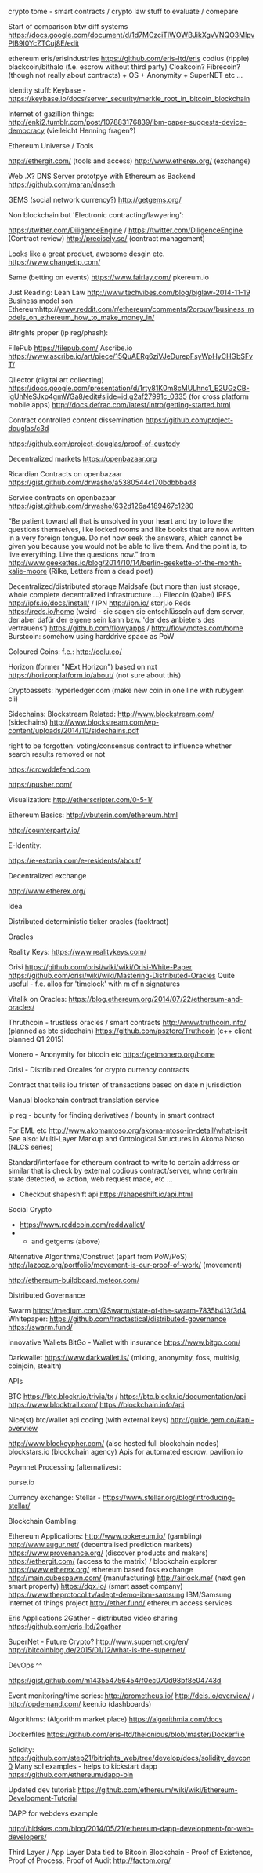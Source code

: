 crypto tome - smart contracts / crypto law stuff to evaluate / comepare

Start of comparison btw diff systems
https://docs.google.com/document/d/1d7MCzciTIWOWBJikXgvVNQO3MlpvPlB9I0YcZTCuj8E/edit

ethereum
eris/erisindustries https://github.com/eris-ltd/eris
codius (ripple)
blackcoin/bithalo (f.e. escrow without third party)
Cloakcoin?
Fibrecoin? (though not really about contracts) + OS + Anonymity + SuperNET etc ...

Identity stuff:
Keybase - https://keybase.io/docs/server_security/merkle_root_in_bitcoin_blockchain

Internet of gazillion things:
http://enki2.tumblr.com/post/107883176839/ibm-paper-suggests-device-democracy (vielleicht Henning fragen?)

Ethereum Universe / Tools

http://ethergit.com/ (tools and access)
http://www.etherex.org/ (exchange)


Web .X?
DNS Server prototpye with Ethereum as Backend https://github.com/maran/dnseth

GEMS (social network currency?) http://getgems.org/

Non blockchain but 'Electronic contracting/lawyering':

https://twitter.com/DiligenceEngine / https://twitter.com/DiligenceEngine (Contract review)
http://precisely.se/ (contract management)



Looks like a great product, awesome desgin etc.
https://www.changetip.com/

Same (betting on events)
https://www.fairlay.com/
pkereum.io

Just Reading:
Lean Law http://www.techvibes.com/blog/biglaw-2014-11-19
Business model son Ethereumhttp://www.reddit.com/r/ethereum/comments/2orouw/business_models_on_ethereum_how_to_make_money_in/

Bitrights proper (ip reg/phash):

FilePub https://filepub.com/
Ascribe.io
https://www.ascribe.io/art/piece/15QuAERg6ziVJeDurepFsyWpHyCHGbSFvT/

Qllector (digital art collecting)
https://docs.google.com/presentation/d/1rty81K0m8cMULhnc1_E2UGzCB-igUhNeSJxp4gmWGa8/edit#slide=id.g2af27991c_0335
(for cross platform mobile apps) http://docs.defrac.com/latest/intro/getting-started.html

Contract controlled content dissemination
https://github.com/project-douglas/c3d

https://github.com/project-douglas/proof-of-custody


Decentralized markets
https://openbazaar.org

Ricardian Contracts on openbazaar
https://gist.github.com/drwasho/a5380544c170bdbbbad8

Service contracts on openbazaar
https://gist.github.com/drwasho/632d126a4189467c1280


“Be patient toward all that is unsolved in your heart and try to love the questions themselves, like locked rooms and like books that are now written in a very foreign tongue. Do not now seek the answers, which cannot be given you because you would not be able to live them. And the point is, to live everything. Live the questions now.”
from http://www.geekettes.io/blog/2014/10/14/berlin-geekette-of-the-month-kalie-moore (Rilke, Letters from a dead poet)

Decentralized/distributed storage
Maidsafe (but more than just storage, whole complete decentralized infrastructure ...)
Filecoin
(Qabel)
IPFS http://ipfs.io/docs/install/ / IPN http://ipn.io/
storj.io
Reds https://reds.io/home (weird - sie sagen sie entschlüsseln auf dem server, der aber dafür der eigene sein kann bzw. 'der des anbieters des vertrauens')
https://github.com/flowyapps / http://flowynotes.com/home
Burstcoin: somehow using harddrive space as PoW

Coloured Coins:
f.e.: http://colu.co/

Horizon (former "NExt Horizon") based on nxt
https://horizonplatform.io/about/ (not sure about this)

Cryptoassets:
hyperledger.com (make new coin in one line with rubygem cli)

Sidechains: Blockstream
Related: http://www.blockstream.com/ (sidechains)
http://www.blockstream.com/wp-content/uploads/2014/10/sidechains.pdf

right to be forgotten: voting/consensus contract to influence whether search results removed or not

https://crowddefend.com

https://pusher.com/

Visualization:
http://etherscripter.com/0-5-1/

Ethereum Basics:
http://vbuterin.com/ethereum.html

http://counterparty.io/

E-Identity:

https://e-estonia.com/e-residents/about/

Decentralized exchange

http://www.etherex.org/

Idea

Distributed deterministic ticker oracles (facktract)

Oracles

Reality Keys: https://www.realitykeys.com/

Orisi
https://github.com/orisi/wiki/wiki/Orisi-White-Paper
https://github.com/orisi/wiki/wiki/Mastering-Distributed-Oracles
Quite useful - f.e. allos for 'timelock' with m of n signatures

Vitalik on Oracles: https://blog.ethereum.org/2014/07/22/ethereum-and-oracles/

Thruthcoin - trustless oracles / smart contracts
http://www.truthcoin.info/ (planned as btc sidechain)
https://github.com/psztorc/Truthcoin (c++ client planned Q1 2015)

Monero - Anonymity for bitcoin etc
https://getmonero.org/home

Orisi - Distributed Orcales for crypto currency contracts

Contract that tells iou fristen of transactions based on date n jurisdiction

Manual blockchain contract translation service

ip reg - bounty for finding derivatives / bounty in smart contract

For EML etc
http://www.akomantoso.org/akoma-ntoso-in-detail/what-is-it
See also: Multi-Layer Markup and Ontological Structures in Akoma Ntoso (NLCS series)

Standard/interface for ethereum contract to write to certain addrress or similar that is check by external codious contract/server, whne certrain state detected, => action, web request made, etc ...


* Checkout shapeshift api https://shapeshift.io/api.html

Social Crypto
* https://www.reddcoin.com/reddwallet/
* * and getgems (above)

Alternative Algorithms/Construct (apart from PoW/PoS)
http://lazooz.org/portfolio/movement-is-our-proof-of-work/ (movement)


http://ethereum-buildboard.meteor.com/

Distributed Governance

Swarm
https://medium.com/@Swarm/state-of-the-swarm-7835b413f3d4
Whitepaper: https://github.com/fractastical/distributed-governance
https://swarm.fund/

innovative Wallets
BitGo - Wallet with insurance
https://www.bitgo.com/

Darkwallet
https://www.darkwallet.is/ (mixing, anonymity, foss, multisig, coinjoin, stealth)

APIs

BTC
https://btc.blockr.io/trivia/tx / https://btc.blockr.io/documentation/api
https://www.blocktrail.com/
https://blockchain.info/api

Nice(st) btc/wallet api coding (with external keys)
http://guide.gem.co/#api-overview

http://www.blockcypher.com/ (also hosted full blockchain nodes)
blockstars.io  (blockchain agency)
Apis for automated escrow: pavilion.io

Paymnet Processing (alternatives):

purse.io

Currency exchange:
Stellar - https://www.stellar.org/blog/introducing-stellar/


Blockchain Gambling:


Ethereum Applications:
http://www.pokereum.io/ (gambling)
http://www.augur.net/ (decentralised prediction markets)
https://www.provenance.org/ (discover products and makers)
https://ethergit.com/ (access to the matrix) / blockchain explorer
https://www.etherex.org/ ethereum based foss exchange
http://main.cubespawn.com/ (manufacturing)
http://airlock.me/ (next gen smart property)
https://dgx.io/ (smart asset company)
https://www.theprotocol.tv/adept-demo-ibm-samsung IBM/Samsung internet of things project
http://ether.fund/ ethereum access services

Eris Applications
2Gather - distributed video sharing https://github.com/eris-ltd/2gather

SuperNet - Future Crypto?
http://www.supernet.org/en/
http://bitcoinblog.de/2015/01/12/what-is-the-supernet/


DevOps ^^

https://gist.github.com/m143554756454/f0ec070d98bf8e04743d

Event monitoring/time series: http://prometheus.io/
http://deis.io/overview/ / http://opdemand.com/
keen.io (dashboards)

Algorithms: (Algorithm market place)
https://algorithmia.com/docs

Dockerfiles
https://github.com/eris-ltd/thelonious/blob/master/Dockerfile

Solidity:
https://github.com/step21/bitrights_web/tree/develop/docs/solidity_devcon0
Many sol examples - helps to kickstart dapp
https://github.com/ethereum/dapp-bin

Updated dev tutorial:
https://github.com/ethereum/wiki/wiki/Ethereum-Development-Tutorial

DAPP for webdevs example

http://hidskes.com/blog/2014/05/21/ethereum-dapp-development-for-web-developers/

Third Layer / App Layer
Data tied to Bitcoin Blockchain - Proof of Existence, Proof of Process, Proof of Audit http://factom.org/